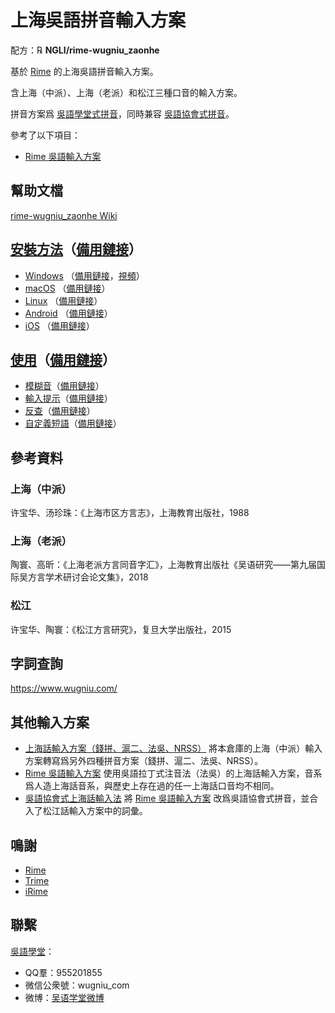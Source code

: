 # 上海吳語拼音輸入方案


配方：℞ **NGLI/rime-wugniu_zaonhe**

基於 [Rime](https://rime.im/) 的上海吳語拼音輸入方案。

含上海（中派）、上海（老派）和松江三種口音的輸入方案。

拼音方案爲 [吳語學堂式拼音](https://github.com/NGLI/rime-wugniu_zaonhe/wiki/音系及拼音方案)，同時兼容 [吳語協會式拼音](http://wu-chinese.com/romanization/)。

參考了以下項目：

- [Rime 吳語輸入方案](https://github.com/rime/rime-wugniu)

## 幫助文檔

[rime-wugniu_zaonhe Wiki](https://github.com/NGLI/rime-wugniu_zaonhe/wiki)

## [安裝方法](https://ngli.github.io/安装方法/安装方法.html)（[備用鏈接](https://ngli.gitee.io/安装方法/安装方法.html)）

- [Windows](https://ngli.github.io/安装方法/Windows.html) （[備用鏈接](https://ngli.gitee.io/安装方法/Windows.html)，[視頻](https://www.bilibili.com/video/BV1db411S7gf)）
- [macOS](https://ngli.github.io/安装方法/macOS.html) （[備用鏈接](https://ngli.gitee.io/安装方法/macOS.html)）
- [Linux](https://ngli.github.io/安装方法/Linux.html) （[備用鏈接](https://ngli.gitee.io/安装方法/Linux.html)）
- [Android](https://ngli.github.io/安装方法/Android.html) （[備用鏈接](https://ngli.gitee.io/安装方法/Android.html)）
- [iOS](https://ngli.github.io/安装方法/iOS.html) （[備用鏈接](https://ngli.gitee.io/安装方法/iOS.html)）

## [使用](https://ngli.github.io/使用/使用.html)（[備用鏈接](https://ngli.gitee.io/使用/使用.html)）

- [模糊音](https://ngli.github.io/使用/模糊音.html)（[備用鏈接](https://ngli.gitee.io/使用/模糊音.html)）
- [輸入提示](https://ngli.github.io/使用/输入提示.html)（[備用鏈接](https://ngli.gitee.io/使用/输入提示.html)）
- [反查](https://ngli.github.io/使用/反查.html)（[備用鏈接](https://ngli.gitee.io/使用/反查.html)）
- [自定義短語](https://ngli.github.io/使用/自定义短语.html)（[備用鏈接](https://ngli.gitee.io/使用/自定义短语.html)）

## 參考資料

### 上海（中派）

许宝华、汤珍珠：《上海市区方言志》，上海教育出版社，1988

### 上海（老派）

陶寰、高昕：《上海老派方言同音字汇》，上海教育出版社《吴语研究——第九届国际吴方言学术研讨会论文集》，2018

### 松江

许宝华、陶寰：《松江方言研究》，复旦大学出版社，2015

## 字詞查詢

https://www.wugniu.com/

## 其他輸入方案

- [上海話輸入方案（錢拼、滬二、法吳、NRSS）](https://github.com/shinzoqchiuq/rime-shanghainese)
  將本倉庫的上海（中派）輸入方案轉寫爲另外四種拼音方案（錢拼、滬二、法吳、NRSS）。
- [Rime 吳語輸入方案](https://github.com/rime/rime-wugniu)
  使用吳語拉丁式注音法（法吳）的上海話輸入方案，音系爲人造上海話音系，與歷史上存在過的任一上海話口音均不相同。
- [吳語協會式上海話輸入法](https://github.com/wugniu/rime-yahwe_zaonhe)
  將 [Rime 吳語輸入方案](https://github.com/rime/rime-wugniu) 改爲吳語協會式拼音，並合入了松江話輸入方案中的詞彙。


## 鳴謝

- [Rime](https://rime.im/)
- [Trime](https://github.com/osfans/trime)
- [iRime](https://github.com/jimmy54/iRime)

## 聯繫

[吳語學堂](https://www.wugniu.com/)：

- QQ羣：955201855
- 微信公衆號：wugniu_com
- 微博：[吴语学堂微博](https://weibo.com/u/6541762299)
